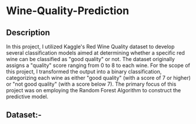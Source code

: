 # Wine-Quality-Prediction
## Description
In this project, I utilized Kaggle's Red Wine Quality dataset to develop several classification models aimed at determining whether a specific red wine can be classified as "good quality" or not. The dataset originally assigns a "quality" score ranging from 0 to 8 to each wine. For the scope of this project, I transformed the output into a binary classification, categorizing each wine as either "good quality" (with a score of 7 or higher) or "not good quality" (with a score below 7). The primary focus of this project was on employing the Random Forest Algorithm to construct the predictive model.
## Dataset:-
